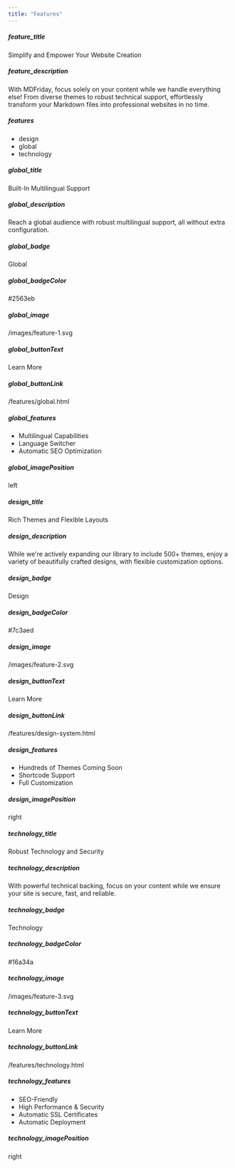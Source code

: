 ```yaml
---
title: "Features"
---
```


##### feature_title

Simplify and Empower Your Website Creation

##### feature_description

With MDFriday, focus solely on your content while we handle everything else! 
From diverse themes to robust technical support, effortlessly transform your Markdown files into professional websites in no time.

##### features

- design
- global
- technology

##### global_title

Built-In Multilingual Support

##### global_description

Reach a global audience with robust multilingual support, all without extra configuration.

##### global_badge

Global

##### global_badgeColor

#2563eb

##### global_image

/images/feature-1.svg

##### global_buttonText

Learn More

##### global_buttonLink

/features/global.html

##### global_features

- Multilingual Capabilities
- Language Switcher
- Automatic SEO Optimization

##### global_imagePosition

left

##### design_title

Rich Themes and Flexible Layouts

##### design_description

While we're actively expanding our library to include 500+ themes, enjoy a variety of beautifully crafted designs, with flexible customization options.

##### design_badge

Design

##### design_badgeColor

#7c3aed

##### design_image

/images/feature-2.svg

##### design_buttonText

Learn More

##### design_buttonLink

/features/design-system.html

##### design_features

- Hundreds of Themes Coming Soon
- Shortcode Support
- Full Customization

##### design_imagePosition

right

##### technology_title 

Robust Technology and Security

##### technology_description

With powerful technical backing, focus on your content while we ensure your site is secure, fast, and reliable.

##### technology_badge

Technology

##### technology_badgeColor

#16a34a

##### technology_image

/images/feature-3.svg

##### technology_buttonText

Learn More

##### technology_buttonLink

/features/technology.html

##### technology_features

- SEO-Friendly
- High Performance & Security
- Automatic SSL Certificates
- Automatic Deployment

##### technology_imagePosition

right